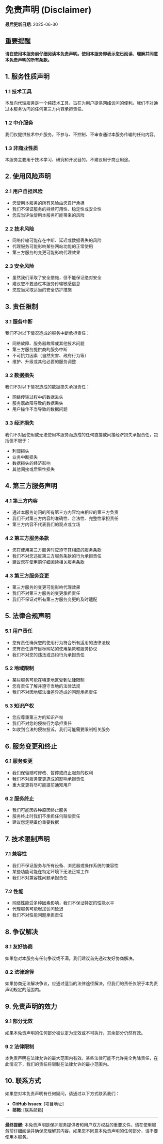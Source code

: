 # 免责声明 (Disclaimer)

**最后更新日期**: 2025-06-30

## 重要提醒

**请在使用本服务前仔细阅读本免责声明。使用本服务即表示您已阅读、理解并同意本免责声明的所有条款。**

## 1. 服务性质声明

### 1.1 技术工具
本反向代理服务是一个纯技术工具，旨在为用户提供网络访问的便利。我们不对通过本服务访问的任何第三方内容承担责任。

### 1.2 中介服务
我们仅提供技术中介服务，不参与、不控制、不审查通过本服务传输的任何内容。

### 1.3 非商业性质
本服务主要用于技术学习、研究和开发目的，不建议用于商业用途。

## 2. 使用风险声明

### 2.1 用户自担风险
- 您使用本服务的所有风险由您自行承担
- 我们不保证服务的持续可用性、稳定性或安全性
- 您应当评估使用本服务可能带来的风险

### 2.2 技术风险
- 网络传输可能存在中断、延迟或数据丢失的风险
- 代理服务可能影响某些网站功能的正常使用
- 第三方服务的变更可能影响代理效果

### 2.3 安全风险
- 虽然我们采取了安全措施，但不能保证绝对安全
- 建议您不要通过本服务传输敏感信息
- 您应当采取适当的安全防护措施

## 3. 责任限制

### 3.1 服务中断
我们不对以下情况造成的服务中断承担责任：
- 网络故障、服务器故障或其他技术问题
- 第三方服务提供商的服务中断
- 不可抗力因素（自然灾害、政府行为等）
- 维护、升级或其他必要的服务调整

### 3.2 数据损失
我们不对以下情况造成的数据损失承担责任：
- 网络传输过程中的数据丢失
- 服务器故障导致的数据丢失
- 用户操作不当导致的数据问题

### 3.3 经济损失
我们不对因使用或无法使用本服务而造成的任何直接或间接经济损失承担责任，包括但不限于：
- 利润损失
- 业务中断损失
- 数据损失的经济影响
- 其他间接或后果性损失

## 4. 第三方服务声明

### 4.1 第三方内容
- 通过本服务访问的所有第三方内容均由相应的第三方负责
- 我们不对第三方内容的准确性、合法性、完整性承担责任
- 第三方内容不代表我们的观点或立场

### 4.2 第三方服务条款
- 您在使用第三方服务时应遵守其相应的服务条款
- 我们不对您违反第三方服务条款的行为承担责任
- 建议您在使用前仔细阅读相关服务条款

### 4.3 第三方服务变更
- 第三方服务的变更可能影响代理效果
- 我们不对第三方服务的变更承担责任
- 我们不保证对所有第三方服务变更的及时适配

## 5. 法律合规声明

### 5.1 用户责任
- 您有责任确保您的使用行为符合所有适用的法律法规
- 您有责任遵守目标网站的使用条款和服务协议
- 我们不对您的违法或违约行为承担责任

### 5.2 地域限制
- 某些服务可能在特定地区受到法律限制
- 您有责任了解并遵守当地的法律法规
- 我们不对因地域法律差异造成的问题承担责任

### 5.3 知识产权
- 您应尊重第三方的知识产权
- 我们不对您的侵权行为承担责任
- 如收到合法的侵权投诉，我们可能需要限制相关服务

## 6. 服务变更和终止

### 6.1 服务变更
- 我们保留随时修改、暂停或终止服务的权利
- 我们不对服务变更造成的影响承担责任
- 重大变更将尽可能提前通知用户

### 6.2 服务终止
- 我们可能因各种原因终止服务
- 服务终止时我们不承担任何赔偿责任
- 建议您定期备份重要数据

## 7. 技术限制声明

### 7.1 兼容性
- 我们不保证服务与所有设备、浏览器或操作系统的兼容性
- 某些功能可能在特定环境下无法正常工作
- 我们不对兼容性问题承担责任

### 7.2 性能
- 网络性能受多种因素影响，我们不保证特定的性能水平
- 代理服务可能增加访问延迟
- 我们不对性能问题承担责任

## 8. 争议解决

### 8.1 友好协商
如果您对本服务有任何争议或不满，我们建议首先通过友好协商解决。

### 8.2 法律途径
如果协商无法解决争议，应通过适当的法律途径解决，但我们的责任仅限于本免责声明规定的范围内。

## 9. 免责声明的效力

### 9.1 部分无效
如果本免责声明的任何部分被认定为无效或不可执行，其余部分仍然有效。

### 9.2 法律限制
本免责声明在法律允许的最大范围内有效。某些法律可能不允许完全免除责任，在此情况下，我们的责任将限制在法律允许的最小范围内。

## 10. 联系方式

如果您对本免责声明有任何疑问，请通过以下方式联系我们：
- **GitHub Issues**: [项目地址]
- **邮箱**: [联系邮箱]

---

**最终提醒**: 本免责声明是保护服务提供者和用户双方权益的重要文件。请在使用服务前仔细阅读并确保您理解其内容。如果您不同意本免责声明的任何部分，请不要使用本服务。
